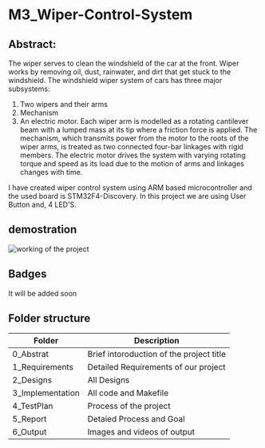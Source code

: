 # M3_Wiper-Control-System

## Abstract:

The wiper serves to clean the windshield of the car at the front. Wiper works by removing oil, dust, rainwater, and dirt that get stuck to the windshield.
The windshield wiper system of cars has three major subsystems:
1) Two wipers and their arms
2) Mechanism
3) An electric motor.
Each wiper arm is modelled as a rotating cantilever beam with a lumped mass at its tip where a friction force is applied. The mechanism, which transmits power from the motor to the roots of the wiper arms, is treated as two connected four-bar linkages with rigid members. The electric motor drives the system with varying rotating torque and speed as its load due to the motion of arms and linkages changes with time.

I have created  wiper control system using ARM based microcontroller and the used board is STM32F4-Discovery. In this project we are using User Button and, 4 LED'S. 

## demostration

![working of the project](https://user-images.githubusercontent.com/104137902/168426557-7c11d704-f62f-4013-a3ad-49738ae234db.gif)


 
## Badges

It will be added soon

## Folder structure
| Folder | 	Description |
| -- | ------------ |
| 0_Abstrat | Brief intoroduction of the project title | 
| 1_Requirements |	Detailed Requirements of our project |
| 2_Designs |  All Designs |
| 3_Implementation |	All code and Makefile |
| 4_TestPlan |	Process of the project |
| 5_Report |	Detaied Process and Goal |
| 6_Output |	Images and videos of output |
